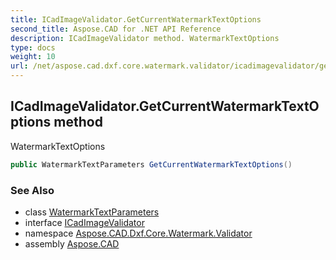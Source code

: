```yaml
---
title: ICadImageValidator.GetCurrentWatermarkTextOptions
second_title: Aspose.CAD for .NET API Reference
description: ICadImageValidator method. WatermarkTextOptions
type: docs
weight: 10
url: /net/aspose.cad.dxf.core.watermark.validator/icadimagevalidator/getcurrentwatermarktextoptions/
---
```

## ICadImageValidator.GetCurrentWatermarkTextOptions method

WatermarkTextOptions

```csharp
public WatermarkTextParameters GetCurrentWatermarkTextOptions()
```

### See Also

* class [WatermarkTextParameters](../../../aspose.cad.dxf.core.watermark/watermarktextparameters/)
* interface [ICadImageValidator](../)
* namespace [Aspose.CAD.Dxf.Core.Watermark.Validator](../../icadimagevalidator/)
* assembly [Aspose.CAD](../../../)


